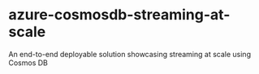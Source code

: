 # azure-cosmosdb-streaming-at-scale
An end-to-end deployable solution showcasing streaming at scale using Cosmos DB
